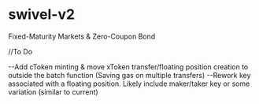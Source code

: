 # swivel-v2
Fixed-Maturity Markets &amp; Zero-Coupon Bond


//To Do

--Add cToken minting & move xToken transfer/floating position creation to outside the batch function (Saving gas on multiple transfers)
--Rework key associated with a floating position. Likely include maker/taker key or some variation (similar to current)
